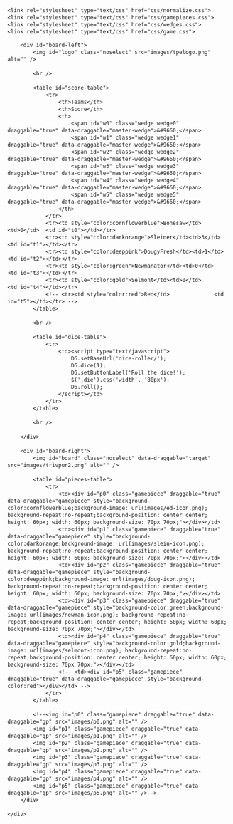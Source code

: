 <!DOCTYPE html>
<html lang="en">
<head>
    <meta charset="UTF-8">
    <title>Expendables Trivial Pursuit</title>

    <link rel="stylesheet" type="text/css" href="css/normalize.css">
    <link rel="stylesheet" type="text/css" href="css/gamepieces.css">
    <link rel="stylesheet" type="text/css" href="css/wedges.css">
    <link rel="stylesheet" type="text/css" href="css/game.css">

</head>
<body>
  <div id="window-container">
    <div id="game-container">

        <div id="board-left">
            <img id="logo" class="noselect" src="images/tpelogo.png" alt="" />

            <br />

            <table id="score-table">
                <tr>
                    <th>Teams</th>
                    <th>Score</th>
                    <th>
                        <span id="w0" class="wedge wedge0" draggable="true" data-draggable="master-wedge">&#9660;</span>
                        <span id="w1" class="wedge wedge1" draggable="true" data-draggable="master-wedge">&#9660;</span>
                        <span id="w2" class="wedge wedge2" draggable="true" data-draggable="master-wedge">&#9660;</span>
                        <span id="w3" class="wedge wedge3" draggable="true" data-draggable="master-wedge">&#9660;</span>
                        <span id="w4" class="wedge wedge4" draggable="true" data-draggable="master-wedge">&#9660;</span>
                        <span id="w5" class="wedge wedge5" draggable="true" data-draggable="master-wedge">&#9660;</span>
                    </th>
                </tr>
                <tr><td style="color:cornflowerblue">Bonesaw</td><td>0</td>  <td id="t0"></td></tr>
                <tr><td style="color:darkorange">Sleiner</td><td>3</td>    <td id="t1"></td></tr>
                <tr><td style="color:deeppink">DougyFresh</td><td>1</td>        <td id="t2"></td></tr>
                <tr><td style="color:green">Newmanator</td><td>0</td>          <td id="t3"></td></tr>
                <tr><td style="color:gold">Selmont</td><td>0</td>          <td id="t4"></td></tr>
                <!-- <tr><td style="color:red">Red</td>              <td id="t5"></td></tr> -->
            </table>

            <br />

            <table id="dice-table">
                <tr>
                    <td><script type="text/javascript">
                        D6.setBaseUrl('dice-roller/');
                        D6.dice(1);
                        D6.setButtonLabel('Roll the dice!');
                        $('.die').css('width', '80px');
                        D6.roll();
                    </script></td>
                </tr>
            </table>

            <br />

        </div>

        <div id="board-right">
            <img id="board" class="noselect" data-draggable="target" src="images/trivpur2.png" alt="" />

            <table id="pieces-table">
                <tr>
                    <td><div id="p0" class="gamepiece" draggable="true" data-draggable="gamepiece" style="background-color:cornflowerblue;background-image: url(images/ed-icon.png); background-repeat:no-repeat;background-position: center center; height: 60px; width: 60px; background-size: 70px 70px;"></div></td>
                    <td><div id="p1" class="gamepiece" draggable="true" data-draggable="gamepiece" style="background-color:darkorange;background-image: url(images/slein-icon.png); background-repeat:no-repeat;background-position: center center; height: 60px; width: 60px; background-size: 70px 70px;"></div></td>
                    <td><div id="p2" class="gamepiece" draggable="true" data-draggable="gamepiece" style="background-color:deeppink;background-image: url(images/doug-icon.png); background-repeat:no-repeat;background-position: center center; height: 60px; width: 60px; background-size: 70px 70px;"></div></td>
                    <td><div id="p3" class="gamepiece" draggable="true" data-draggable="gamepiece" style="background-color:green;background-image: url(images/newman-icon.png); background-repeat:no-repeat;background-position: center center; height: 60px; width: 60px; background-size: 70px 70px;"></div></td>
                    <td><div id="p4" class="gamepiece" draggable="true" data-draggable="gamepiece" style="background-color:gold;background-image: url(images/selmont-icon.png); background-repeat:no-repeat;background-position: center center; height: 60px; width: 60px; background-size: 70px 70px;"></div></td>
                    <!-- <td><div id="p5" class="gamepiece" draggable="true" data-draggable="gamepiece" style="background-color:red"></div></td> -->
                </tr>
            </table>

            <!--<img id="p0" class="gamepiece" draggable="true" data-draggable="gp" src="images/p0.png" alt="" />
            <img id="p1" class="gamepiece" draggable="true" data-draggable="gp" src="images/p1.png" alt="" />
            <img id="p2" class="gamepiece" draggable="true" data-draggable="gp" src="images/p2.png" alt="" />
            <img id="p3" class="gamepiece" draggable="true" data-draggable="gp" src="images/p3.png" alt="" />
            <img id="p4" class="gamepiece" draggable="true" data-draggable="gp" src="images/p4.png" alt="" />
            <img id="p5" class="gamepiece" draggable="true" data-draggable="gp" src="images/p5.png" alt="" />-->
        </div>

    </div>
  </div>

  <script type="text/javascript" src="scripts/jquery-2.1.4.min.js"></script>
  <script type="text/javascript" src="scripts/gamescripts.js"></script>
  <script type='text/javascript' src='dice-roller/d6.js'></script>

</body>
</html>
